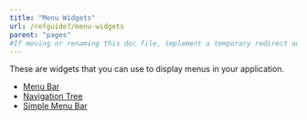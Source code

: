 ```yaml
---
title: "Menu Widgets"
url: /refguide7/menu-widgets
parent: "pages"
#If moving or renaming this doc file, implement a temporary redirect and let the respective team know they should update the URL in the product. See Mapping to Products for more details.
---
```



These are widgets that you can use to display menus in your application.

*   [Menu Bar](menu-bar)
*   [Navigation Tree](navigation-tree)
*   [Simple Menu Bar](simple-menu-bar)
